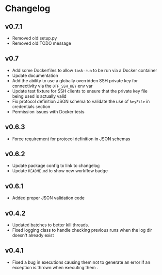 # Changelog

## v0.7.1
   
   * Removed old setup.py
   * Removed old TODO message
## v0.7
   
   * Add some Dockerfiles to allow `task-run` to be run via a Docker container
   * Update documentation
   * Add the ability to use a globally overridden SSH private key for connectivity via the `OTF_SSH_KEY` env var
   * Update test fixture for SSH clients to ensure that the private key file being used is actually valid
   * Fix protocol definition JSON schema to validate the use of `keyFile` in credentials section
   * Permission issues with Docker tests

## v0.6.3

   * Force requirement for protocol definition in JSON schemas

## v0.6.2

   * Update package config to link to changelog
   * Update `README.md` to show new workflow badge

## v0.6.1

   * Added proper JSON validation code

## v0.4.2

   * Updated batches to better kill threads.
   * Fixed logging class to handle checking previous runs when the log dir doesn't already exist

## v0.4.1

   * Fixed a bug in executions causing them not to generate an error if an exception is thrown when executing them .

